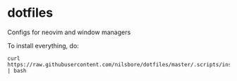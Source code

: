 # dotfiles
Configs for neovim and window managers

To install everything, do:
```
curl https://raw.githubusercontent.com/nilsbore/dotfiles/master/.scripts/install.sh | bash
```
